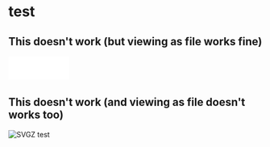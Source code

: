 # test

## This doesn't work (but viewing as file works fine)
![SVG test](footer__copyright-logo_lang_ru.svg)

## This doesn't work (and viewing as file doesn't works too) 
![SVGZ test](footer__copyright-logo_lang_ru.svgz)

